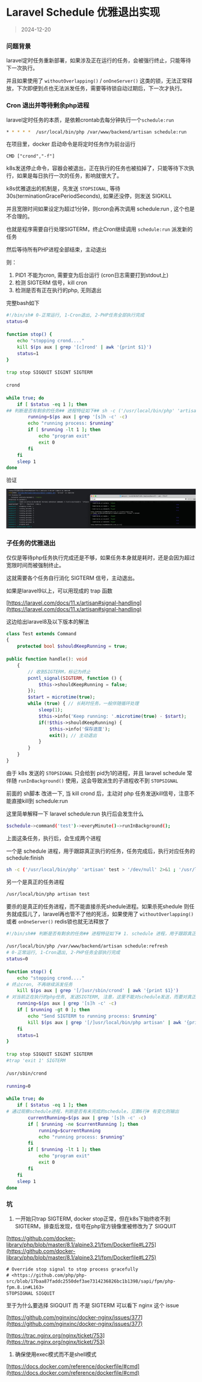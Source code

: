# Laravel Schedule 优雅退出实现

>2024-12-20

### 问题背景

laravel定时任务重新部署，如果涉及正在运行的任务，会被强行终止，只能等待下一次执行。

并且如果使用了 `withoutOverlapping()` / `onOneServer()` 这类的锁，无法正常释放，下次即便到点也无法派发任务，需要等待锁自动过期后，下一次才执行。

### Cron 退出并等待剩余php进程

laravel定时任务的本质，是依赖crontab去每分钟执行一个`schedule:run`

```bash
* * * * *  /usr/local/bin/php /var/www/backend/artisan schedule:run

```

在项目里，docker 启动命令是将定时任务作为前台运行

```docker
CMD ["crond","-f"]

```

k8s发送停止命令，容器会被退出，正在执行的任务也被掐掉了，只能等待下次执行，如果是每日执行一次的任务，影响就很大了。

k8s优雅退出的机制是，先发送 `STOPSIGNAL`, 等待30s(terminationGracePeriodSeconds), 如果还没停，则发送 SIGKILL

并且宽限时间如果设定为超过1分钟，则cron会再次调用 schedule:run , 这个也是不合理的。

也就是程序需要自行处理SIGTERM，终止Cron继续调用 `schedule:run` 派发新的任务

然后等待所有PHP进程全部结束，主动退出

则：

1. PID1 不能为cron, 需要变为后台运行 (cron日志需要打到stdout上)
2. 检测 SIGTERM 信号，kill cron
3. 检测是否有正在执行的php, 无则退出

完整bash如下

```bash
#!/bin/sh# 0-正常运行, 1-Cron退出, 2-PHP任务全部执行完成
status=0

function stop() {
    echo "stopping crond...."
    kill $(ps aux | grep '[c]rond' | awk '{print $1}')
    status=1
}

trap stop SIGQUIT SIGINT SIGTERM

crond

while true; do
    if [ $status -eq 1 ]; then
## 判断是否有剩余的任务## 进程特征如下## sh -c ('/usr/local/bin/php' 'artisan' test:test > '/dev/null' 2>&1 ;
        running=$(ps aux | grep '[s]h -c' -c)
        echo "running process: $running"
        if [ $running -lt 1 ]; then
            echo "program exit"
            exit 0
        fi
    fi
    sleep 1
done

```

验证

![image](../assets/image%20(3)%20(1).png)

### 子任务的优雅退出

仅仅是等待php任务执行完成还是不够，如果任务本身就是耗时，还是会因为超过宽限时间而被强制终止。

这就需要各个任务自行消化 SIGTERM 信号，主动退出。

如果是laravel9以上，可以用现成的 trap 函数

[https://laravel.com/docs/11.x/artisan#signal-handling](https://laravel.com/docs/11.x/artisan#signal-handling)

这边给出laravel8及以下版本的解法

```php
class Test extends Command
{
    protected bool $shouldKeepRunning = true;

public function handle(): void
    {
        // 收到SIGTERM，标记为终止
        pcntl_signal(SIGTERM, function () {
            $this->shouldKeepRunning = false;
        });
        $start = microtime(true);
        while (true) { // 长耗时任务，一般伴随循环处理
            sleep(1);
            $this->info('Keep running: '.microtime(true) - $start);
            if(!$this->shouldKeepRunning) {
                $this->info('保存进度');
                exit(); // 主动退出
            }
        }
    }
}

```

由于 k8s 发送的 `STOPSIGNAL` 只会给到 pid为1的进程，并且 laravel schedule 常伴随 `runInBackground()` 使用，这会导致派生的子进程收不到 `STOPSIGNAL`

前面的 sh脚本 改进一下, 当 kill crond 后，主动对 php 任务发送kill信号，注意不能直接kill到 schedule:run

这里简单解释一下 laravel schedule:run 执行后会发生什么

```bash
$schedule->command('test')->everyMinute()->runInBackground();

```

上面这条任务，执行后，会生成两个进程

一个是 schedule 进程，用于跟踪真正执行的任务，任务完成后，执行对应任务的schedule:finish

```bash
sh -c ('/usr/local/bin/php' 'artisan' test > '/dev/null' 2>&1 ; '/usr/local/bin/php' 'artisan' schedule:finish "framework/schedule-***" "$?") > '/dev/null' 2>&1 &

```

另一个是真正的任务进程

```bash
/usr/local/bin/php artisan test
```

要杀的是真正的任务进程，而不能直接杀死shedule进程。如果杀死shedule 则任务就成孤儿了，laravel再也管不了他的死活，如果使用了 `withoutOverlapping()` 或者 `onOneServer()` redis锁也就无法释放了

```bash
#!/bin/sh## 判断是否有剩余的任务## 进程特征如下# 1. schedule 进程，用于跟踪真正执行的任务，任务完成后，执行对应任务的schedule:finish# sh -c ('/usr/local/bin/php' 'artisan' test > '/dev/null' 2>&1 ; '/usr/local/bin/php' 'artisan' schedule:finish "framework/schedule-***" "$?") > '/dev/null' 2>&1 &# 2. 真正的任务进程# /usr/local/bin/php artisan test

/usr/local/bin/php /var/www/backend/artisan schedule:refresh
# 0-正常运行, 1-Cron退出, 2-PHP任务全部执行完成
status=0

function stop() {
    echo "stopping crond...."
# 终止cron, 不再继续派发任务
    kill $(ps aux | grep '[/]usr/sbin/crond' | awk '{print $1}')
# 对当前正在执行的php任务, 发送SIGTERM, 注意，这里不能对schedule发送，而要对真正任务进程发送，见第8行
    running=$(ps aux | grep '[s]h -c' -c)
    if [ $running -gt 0 ]; then
        echo "Send SIGTERM to running process: $running"
        kill $(ps aux | grep '[/]usr/local/bin/php artisan' | awk '{print $1}')
    fi
    status=1
}

trap stop SIGQUIT SIGINT SIGTERM
#trap 'exit 1' SIGTERM

/usr/sbin/crond

running=0

while true; do
    if [ $status -eq 1 ]; then
# 通过观察schedule进程，判断是否有未完成的schedule，见第6行# 有变化则输出
        currentRunning=$(ps aux | grep '[s]h -c' -c)
        if [ $running -ne $currentRunning ]; then
            running=$currentRunning
            echo "running process: $running"
        fi
        if [ $running -lt 1 ]; then
            echo "program exit"
            exit 0
        fi
    fi
    sleep 1
done

```

### 坑

1. 一开始只trap SIGTERM, docker stop正常，但在k8s下始终收不到SIGTERM，排查后发现，信号在php官方镜像里被修改为了 SIGQUIT

[https://github.com/docker-library/php/blob/master/8.1/alpine3.21/fpm/Dockerfile#L275](https://github.com/docker-library/php/blob/master/8.1/alpine3.21/fpm/Dockerfile#L275)

```docker
# Override stop signal to stop process gracefully
# <https://github.com/php/php-src/blob/17baa87faddc2550def3ae7314236826bc1b1398/sapi/fpm/php-fpm.8.in#L163>
STOPSIGNAL SIGQUIT

```

至于为什么要选择 SIGQUIT 而 不是 SIGTERM 可以看下 nginx 这个 issue

[https://github.com/nginxinc/docker-nginx/issues/377](https://github.com/nginxinc/docker-nginx/issues/377)

[https://trac.nginx.org/nginx/ticket/753](https://trac.nginx.org/nginx/ticket/753)

1. 确保使用exec模式而不是shell模式

[https://docs.docker.com/reference/dockerfile/#cmd](https://docs.docker.com/reference/dockerfile/#cmd)
